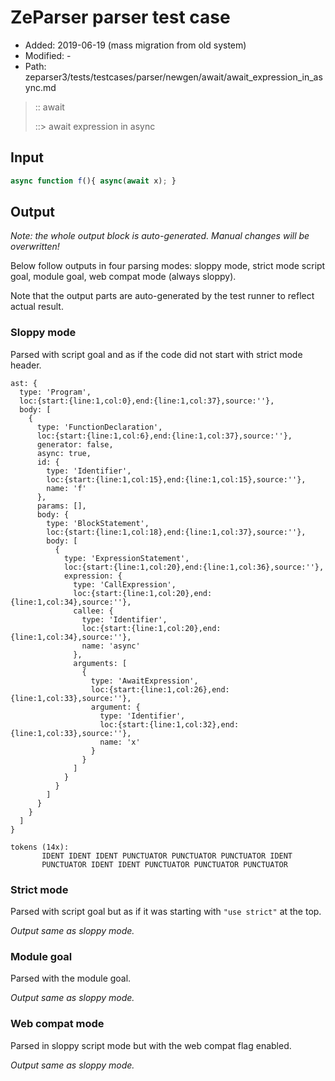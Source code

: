 # ZeParser parser test case

- Added: 2019-06-19 (mass migration from old system)
- Modified: -
- Path: zeparser3/tests/testcases/parser/newgen/await/await_expression_in_async.md

> :: await
>
> ::> await expression in async

## Input

`````js
async function f(){ async(await x); }
`````

## Output

_Note: the whole output block is auto-generated. Manual changes will be overwritten!_

Below follow outputs in four parsing modes: sloppy mode, strict mode script goal, module goal, web compat mode (always sloppy).

Note that the output parts are auto-generated by the test runner to reflect actual result.

### Sloppy mode

Parsed with script goal and as if the code did not start with strict mode header.

`````
ast: {
  type: 'Program',
  loc:{start:{line:1,col:0},end:{line:1,col:37},source:''},
  body: [
    {
      type: 'FunctionDeclaration',
      loc:{start:{line:1,col:6},end:{line:1,col:37},source:''},
      generator: false,
      async: true,
      id: {
        type: 'Identifier',
        loc:{start:{line:1,col:15},end:{line:1,col:15},source:''},
        name: 'f'
      },
      params: [],
      body: {
        type: 'BlockStatement',
        loc:{start:{line:1,col:18},end:{line:1,col:37},source:''},
        body: [
          {
            type: 'ExpressionStatement',
            loc:{start:{line:1,col:20},end:{line:1,col:36},source:''},
            expression: {
              type: 'CallExpression',
              loc:{start:{line:1,col:20},end:{line:1,col:34},source:''},
              callee: {
                type: 'Identifier',
                loc:{start:{line:1,col:20},end:{line:1,col:34},source:''},
                name: 'async'
              },
              arguments: [
                {
                  type: 'AwaitExpression',
                  loc:{start:{line:1,col:26},end:{line:1,col:33},source:''},
                  argument: {
                    type: 'Identifier',
                    loc:{start:{line:1,col:32},end:{line:1,col:33},source:''},
                    name: 'x'
                  }
                }
              ]
            }
          }
        ]
      }
    }
  ]
}

tokens (14x):
       IDENT IDENT IDENT PUNCTUATOR PUNCTUATOR PUNCTUATOR IDENT
       PUNCTUATOR IDENT IDENT PUNCTUATOR PUNCTUATOR PUNCTUATOR
`````

### Strict mode

Parsed with script goal but as if it was starting with `"use strict"` at the top.

_Output same as sloppy mode._

### Module goal

Parsed with the module goal.

_Output same as sloppy mode._

### Web compat mode

Parsed in sloppy script mode but with the web compat flag enabled.

_Output same as sloppy mode._
